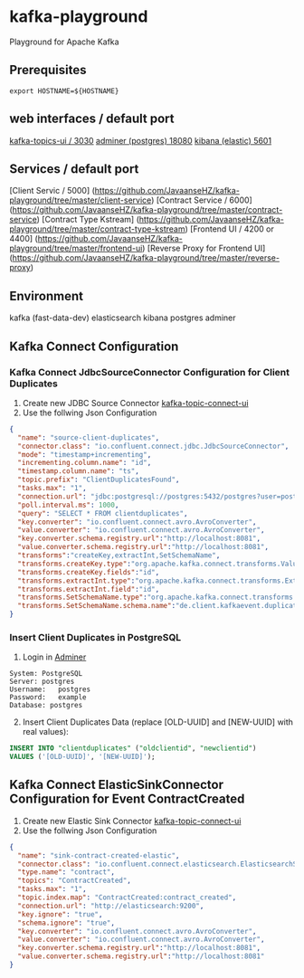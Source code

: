 # kafka-playground
Playground for Apache Kafka

## Prerequisites
```
export HOSTNAME=${HOSTNAME}
```
## web interfaces / default port

[kafka-topics-ui / 3030](http://localhost:3030)
[adminer (postgres) 18080](http://localhost:18080)
[kibana (elastic) 5601](http://localhost:5601)

## Services / default port

[Client Servic / 5000] (https://github.com/JavaanseHZ/kafka-playground/tree/master/client-service)
[Contract Service / 6000] (https://github.com/JavaanseHZ/kafka-playground/tree/master/contract-service)
[Contract Type Kstream] (https://github.com/JavaanseHZ/kafka-playground/tree/master/contract-type-kstream)
[Frontend UI / 4200 or 4400] (https://github.com/JavaanseHZ/kafka-playground/tree/master/frontend-ui)
[Reverse Proxy for Frontend UI] (https://github.com/JavaanseHZ/kafka-playground/tree/master/reverse-proxy)

## Environment

kafka (fast-data-dev)
elasticsearch
kibana
postgres
adminer

## Kafka Connect Configuration

### Kafka Connect JdbcSourceConnector Configuration for Client Duplicates
1. Create new JDBC Source Connector [kafka-topic-connect-ui](http://localhost:3030/kafka-connect-ui/#/cluster/fast-data-dev/create-connector/io.confluent.connect.jdbc.JdbcSourceConnector)
2. Use the follwing Json Configuration
```json
{
  "name": "source-client-duplicates",
  "connector.class": "io.confluent.connect.jdbc.JdbcSourceConnector",
  "mode": "timestamp+incrementing",
  "incrementing.column.name": "id",
  "timestamp.column.name": "ts",
  "topic.prefix": "ClientDuplicatesFound",
  "tasks.max": "1",
  "connection.url": "jdbc:postgresql://postgres:5432/postgres?user=postgres&password=example",
  "poll.interval.ms": 1000,
  "query": "SELECT * FROM clientduplicates",
  "key.converter": "io.confluent.connect.avro.AvroConverter",
  "value.converter": "io.confluent.connect.avro.AvroConverter",
  "key.converter.schema.registry.url":"http://localhost:8081",
  "value.converter.schema.registry.url":"http://localhost:8081",
  "transforms":"createKey,extractInt,SetSchemaName",
  "transforms.createKey.type":"org.apache.kafka.connect.transforms.ValueToKey",
  "transforms.createKey.fields":"id",
  "transforms.extractInt.type":"org.apache.kafka.connect.transforms.ExtractField$Key",
  "transforms.extractInt.field":"id",
  "transforms.SetSchemaName.type":"org.apache.kafka.connect.transforms.SetSchemaMetadata$Value",
  "transforms.SetSchemaName.schema.name":"de.client.kafkaevent.duplicates.ClientDuplicatesFound"
}
```

### Insert Client Duplicates in PostgreSQL
1. Login in [Adminer](http://localhost:18080)
```
System:	PostgreSQL
Server: postgres
Username:	postgres
Password:	example
Database: postgres
```
2. Insert Client Duplicates Data (replace [OLD-UUID] and [NEW-UUID] with real values):
```sql
INSERT INTO "clientduplicates" ("oldclientid", "newclientid")
VALUES ('[OLD-UUID]', '[NEW-UUID]');
```

## Kafka Connect ElasticSinkConnector Configuration for Event ContractCreated
1. Create new Elastic Sink Connector [kafka-topic-connect-ui](http://localhost:3030/kafka-connect-ui/#/cluster/fast-data-dev/create-connector/io.confluent.connect.elasticsearch.ElasticsearchSinkConnector)
2. Use the follwing Json Configuration
```json
{
  "name": "sink-contract-created-elastic",
  "connector.class": "io.confluent.connect.elasticsearch.ElasticsearchSinkConnector",
  "type.name": "contract",
  "topics": "ContractCreated",
  "tasks.max": "1",
  "topic.index.map": "ContractCreated:contract_created",
  "connection.url": "http://elasticsearch:9200",
  "key.ignore": "true",
  "schema.ignore": "true",
  "key.converter": "io.confluent.connect.avro.AvroConverter",
  "value.converter": "io.confluent.connect.avro.AvroConverter",
  "key.converter.schema.registry.url":"http://localhost:8081",
  "value.converter.schema.registry.url":"http://localhost:8081"
}
```
